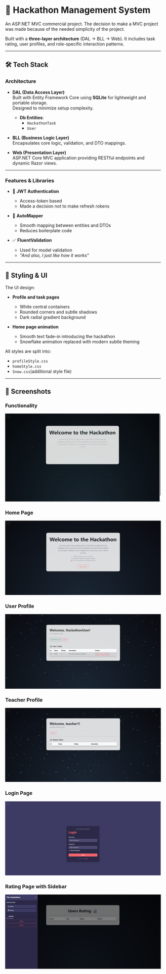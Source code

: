 # 🧠 Hackathon Management System

An ASP.NET MVC commercial project.
The decision to make a MVC project was made because of the needed simplicity of the project.

Built with a **three-layer architecture** (DAL → BLL → Web).
It includes task rating, user profiles, and role-specific interaction patterns.

---

## 🛠 Tech Stack

### Architecture

- **DAL (Data Access Layer)**  
  Built with Entity Framework Core using **SQLite** for lightweight and portable storage.  
  Designed to minimize setup complexity.  
  - **Db Entities**:
    - `HackathonTask`
    - `User`

- **BLL (Business Logic Layer)**  
  Encapsulates core logic, validation, and DTO mappings.

- **Web (Presentation Layer)**  
  ASP.NET Core MVC application providing RESTful endpoints and dynamic Razor views.

---

### Features & Libraries

- 🔐 **JWT Authentication**
  - Access-token based
  - Made a decision not to make refresh rokens

- 🔄 **AutoMapper**  
  - Smooth mapping between entities and DTOs  
  - Reduces boilerplate code

- ✅ **FluentValidation**  
  - Used for model validation  
  - _"And also, I just like how it works"_

---

## 🎨 Styling & UI

The UI design:

- **Profile and task pages**  
  - White central containers  
  - Rounded corners and subtle shadows  
  - Dark radial gradient background

- **Home page animation**  
  - Smooth text fade-in introducing the hackathon  
  - Snowflake animation replaced with modern subtle theming

All styles are split into:
- `profileStyle.css`
- `homeStyle.css`
- `Snow.css`(additional style file)
  
---

## 📸 Screenshots

### Functionality

![User Profile](assets/functionality.gif)


### Home Page

![Task Details](assets/h1.png)


### User Profile

![Task Details](assets/userProfile.png)


### Teacher Profile

![Task Details](assets/h2.png)


### Login Page

![Task Details](assets/h3.png)


### Rating Page with Sidebar

![User Profile](assets/h4.png)
